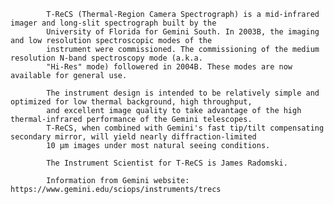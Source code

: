 
            T-ReCS (Thermal-Region Camera Spectrograph) is a mid-infrared imager and long-slit spectrograph built by the 
            University of Florida for Gemini South. In 2003B, the imaging and low resolution spectroscopic modes of the 
            instrument were commissioned. The commissioning of the medium resolution N-band spectroscopy mode (a.k.a. 
            "Hi-Res" mode) followered in 2004B. These modes are now available for general use.
            
            The instrument design is intended to be relatively simple and optimized for low thermal background, high throughput,
            and excellent image quality to take advantage of the high thermal-infrared performance of the Gemini telescopes. 
            T-ReCS, when combined with Gemini's fast tip/tilt compensating secondary mirror, will yield nearly diffraction-limited 
            10 µm images under most natural seeing conditions.
            
            The Instrument Scientist for T-ReCS is James Radomski.
            
            Information from Gemini website: https://www.gemini.edu/sciops/instruments/trecs
        